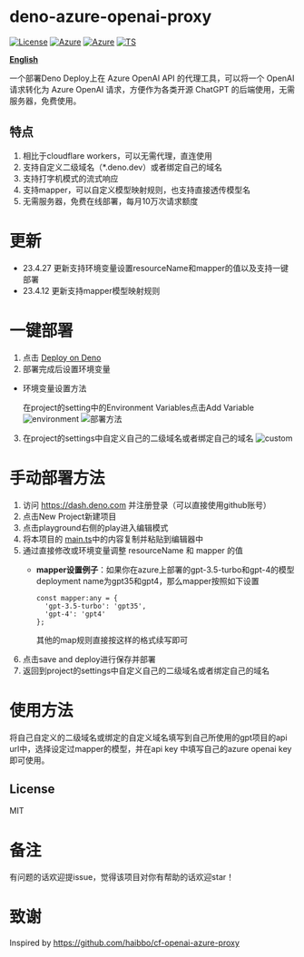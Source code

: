 # deno-azure-openai-proxy
[![License](https://badgen.net/badge/license/MIT/cyan)](https://github.com/hbsgithub/deno-azure-openai-proxy/blob/main/LICENSE)
[![Azure](https://badgen.net/badge/icon/Azure?icon=azure&label)](https://github.com/hbsgithub/deno-azure-openai-proxy)
[![Azure](https://badgen.net/badge/icon/OpenAI?icon=azure&label)](https://github.com/hbsgithub/deno-azure-openai-proxy)
[![TS](https://badgen.net/badge/icon/typescript?icon=typescript&label)](https://github.com/hbsgithub/deno-azure-openai-proxy)

 **[English](https://github.com/hbsgithub/deno-azure-openai-proxy/blob/main/README_en.md)**

一个部署Deno Deploy上在 Azure OpenAI API 的代理工具，可以将一个 OpenAI 请求转化为 Azure OpenAI 请求，方便作为各类开源 ChatGPT 的后端使用，无需服务器，免费使用。
## 特点
1. 相比于cloudflare workers，可以无需代理，直连使用
2. 支持自定义二级域名（*.deno.dev）或者绑定自己的域名
3. 支持打字机模式的流式响应
4. 支持mapper，可以自定义模型映射规则，也支持直接透传模型名
5. 无需服务器，免费在线部署，每月10万次请求额度
# 更新
- 23.4.27 更新支持环境变量设置resourceName和mapper的值以及支持一键部署
- 23.4.12 更新支持mapper模型映射规则
# 一键部署
1. 点击 [Deploy on Deno](https://dash.deno.com/new?url=https://raw.githubusercontent.com/hbsgithub/deno-azure-openai-proxy/main/main.ts)
2. 部署完成后设置环境变量
- 环境变量设置方法
  
  在project的setting中的Environment Variables点击Add Variable
![environment](https://raw.githubusercontent.com/hbsgithub/deno-azure-openai-proxy/main/img/Environment%20Variables.png)
![部署方法](https://user-images.githubusercontent.com/1295315/233124125-1ea95665-ffab-4b5c-a7ba-26f31f1bb0b3.png)
3. 在project的settings中自定义自己的二级域名或者绑定自己的域名
![custom](https://raw.githubusercontent.com/hbsgithub/deno-azure-openai-proxy/main/img/custom%20url.png)
# 手动部署方法
1. 访问 https://dash.deno.com 并注册登录（可以直接使用github账号）
2. 点击New Project新建项目
3. 点击playground右侧的play进入编辑模式
4. 将本项目的 [main.ts](https://github.com/hbsgithub/deno-azure-openai-proxy/blob/main/main.ts)中的内容复制并粘贴到编辑器中
5. 通过直接修改或环境变量调整 resourceName 和 mapper 的值
   - **mapper设置例子**：如果你在azure上部署的gpt-3.5-turbo和gpt-4的模型deployment name为gpt35和gpt4，那么mapper按照如下设置

     ```
     const mapper:any = {
       'gpt-3.5-turbo': 'gpt35',
       'gpt-4': 'gpt4' 
     };
     ```
     其他的map规则直接按这样的格式续写即可
6. 点击save and deploy进行保存并部署
7. 返回到project的settings中自定义自己的二级域名或者绑定自己的域名
# 使用方法
将自己自定义的二级域名或绑定的自定义域名填写到自己所使用的gpt项目的api url中，选择设定过mapper的模型，并在api key 中填写自己的azure openai key即可使用。
## License
MIT

# 备注
有问题的话欢迎提issue，觉得该项目对你有帮助的话欢迎star！

# 致谢
Inspired by https://github.com/haibbo/cf-openai-azure-proxy




